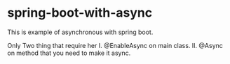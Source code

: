 # spring-boot-with-async

This is example of asynchronous with spring boot.

Only Two thing that require her
 I.  @EnableAsync on main class.
 II. @Async on method that you need to make it async.
